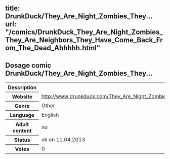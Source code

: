 title: DrunkDuck/They_Are_Night_Zombies_They...
url: "/comics/DrunkDuck_They_Are_Night_Zombies_They_Are_Neighbors_They_Have_Come_Back_From_The_Dead_Ahhhhh.html"
---
Dosage comic DrunkDuck/They_Are_Night_Zombies_They...
-----------------------------------------

<table class="comicinfo">
<tr>
<th>Description</th><td></td>
</tr>
<tr>
<th>Website</th><td><a href="http://www.drunkduck.com/They_Are_Night_Zombies_They_Are_Neighbors_They_Have_Come_Back_From_The_Dead_Ahhhhh/">http://www.drunkduck.com/They_Are_Night_Zombies_They_Are_Neighbors_They_Have_Come_Back_From_The_Dead_Ahhhhh/</a></td>
</tr>
<tr>
<th>Genre</th><td>Other</td>
</tr>
<tr>
<th>Language</th><td>English</td>
</tr>
<tr>
<th>Adult content</th><td>no</td>
</tr>
<tr>
<th>Status</th><td>ok on 11.04.2013</td>
</tr>
<tr>
<th>Votes</th><td>0</div></td>
</tr>
</table>
